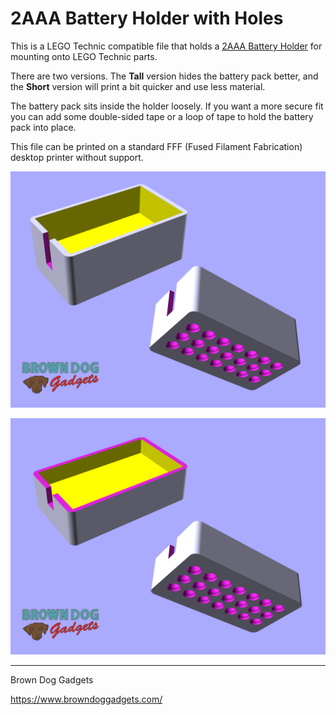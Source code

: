 # 2AAA Battery Holder with Holes

This is a LEGO Technic compatible file that holds a [2AAA Battery Holder](https://www.browndoggadgets.com/products/aaa-battery-holder-double) for mounting onto LEGO Technic parts.

There are two versions. The **Tall** version hides the battery pack better, and the **Short** version will print a bit quicker and use less material.

The battery pack sits inside the holder loosely. If you want a more secure fit you can add some double-sided tape or a loop of tape to hold the battery pack into place.

This file can be printed on a standard FFF (Fused Filament Fabrication) desktop printer without support.

![](Images/2AAA-Battery-Holder-with-Holes-Tall.png)

![](Images/2AAA-Battery-Holder-with-Holes-Short.png)


---

Brown Dog Gadgets

https://www.browndoggadgets.com/
